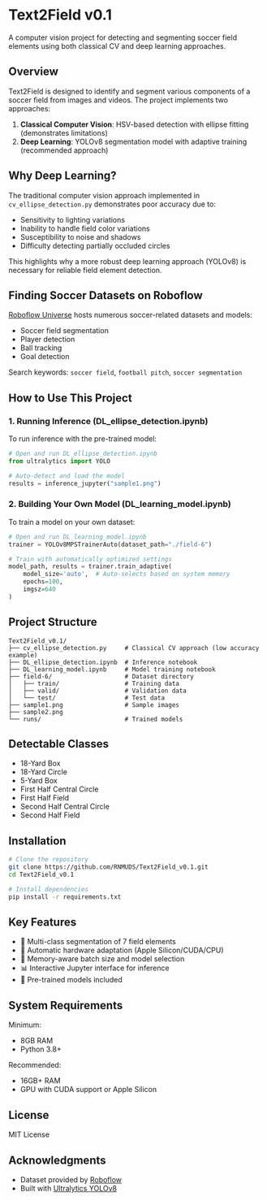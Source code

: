 # Text2Field v0.1

A computer vision project for detecting and segmenting soccer field elements using both classical CV and deep learning approaches.

## Overview

Text2Field is designed to identify and segment various components of a soccer field from images and videos. The project implements two approaches:

1. **Classical Computer Vision**: HSV-based detection with ellipse fitting (demonstrates limitations)
2. **Deep Learning**: YOLOv8 segmentation model with adaptive training (recommended approach)

## Why Deep Learning?

The traditional computer vision approach implemented in `cv_ellipse_detection.py` demonstrates poor accuracy due to:

- Sensitivity to lighting variations
- Inability to handle field color variations
- Susceptibility to noise and shadows
- Difficulty detecting partially occluded circles

This highlights why a more robust deep learning approach (YOLOv8) is necessary for reliable field element detection.

## Finding Soccer Datasets on Roboflow

[Roboflow Universe](https://universe.roboflow.com/) hosts numerous soccer-related datasets and models:

- Soccer field segmentation
- Player detection
- Ball tracking
- Goal detection

Search keywords: `soccer field`, `football pitch`, `soccer segmentation`

## How to Use This Project

### 1. Running Inference (DL_ellipse_detection.ipynb)

To run inference with the pre-trained model:

```python
# Open and run DL_ellipse_detection.ipynb
from ultralytics import YOLO

# Auto-detect and load the model
results = inference_jupyter("sample1.png")
```

### 2. Building Your Own Model (DL_learning_model.ipynb)

To train a model on your own dataset:

```python
# Open and run DL_learning_model.ipynb
trainer = YOLOv8MPSTrainerAuto(dataset_path="./field-6")

# Train with automatically optimized settings
model_path, results = trainer.train_adaptive(
    model_size='auto',  # Auto-selects based on system memory
    epochs=100,
    imgsz=640
)
```

## Project Structure

```
Text2Field_v0.1/
├── cv_ellipse_detection.py     # Classical CV approach (low accuracy example)
├── DL_ellipse_detection.ipynb  # Inference notebook
├── DL_learning_model.ipynb     # Model training notebook
├── field-6/                    # Dataset directory
│   ├── train/                  # Training data
│   ├── valid/                  # Validation data
│   └── test/                   # Test data
├── sample1.png                 # Sample images
├── sample2.png
└── runs/                       # Trained models
```

## Detectable Classes

- 18-Yard Box
- 18-Yard Circle
- 5-Yard Box
- First Half Central Circle
- First Half Field
- Second Half Central Circle
- Second Half Field

## Installation

```bash
# Clone the repository
git clone https://github.com/RNMUDS/Text2Field_v0.1.git
cd Text2Field_v0.1

# Install dependencies
pip install -r requirements.txt
```

## Key Features

- 🎯 Multi-class segmentation of 7 field elements
- 🚀 Automatic hardware adaptation (Apple Silicon/CUDA/CPU)
- 💾 Memory-aware batch size and model selection
- 📊 Interactive Jupyter interface for inference
- 🔧 Pre-trained models included

## System Requirements

Minimum:
- 8GB RAM
- Python 3.8+

Recommended:
- 16GB+ RAM
- GPU with CUDA support or Apple Silicon

## License

MIT License

## Acknowledgments

- Dataset provided by [Roboflow](https://roboflow.com)
- Built with [Ultralytics YOLOv8](https://github.com/ultralytics/ultralytics)